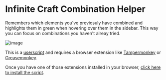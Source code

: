 # Infinite Craft Combination Helper

Remembers which elements you've previosuly have combined and highlights them in green when hovering over them in the sidebar.
This way you can focus on combinations you haven't alreay tried.

![image](https://github.com/ErikMartensson/infinite-craft-combination-helper/assets/4602153/1959f18b-7863-4a05-8763-1748e1a32334)

This is a [userscript](https://en.wikipedia.org/wiki/Userscript) and requires a browser extension like [Tampermonkey](https://www.tampermonkey.net/) or [Greasemonkey](https://www.greasespot.net/).

Once you have one of those extensions installed in your browser, [click here to install the script](icch.user.js?raw=1).
